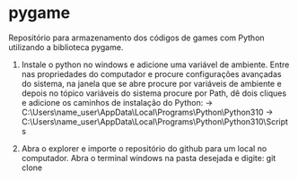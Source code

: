 # pygame
Repositório para armazenamento dos códigos de games com Python utilizando a biblioteca pygame.

1) Instale o python no windows e adicione uma variável de ambiente. Entre nas propriedades do computador e procure configurações avançadas do sistema, 
na janela que se abre procure por variáveis de ambiente e depois no tópico variáveis do sistema procure por Path, dê dois cliques e adicione 
os caminhos de instalação do Python:
-> C:\Users\name_user\AppData\Local\Programs\Python\Python310
-> C:\Users\name_user\AppData\Local\Programs\Python\Python310\Scripts

2) Abra o explorer e importe o repositório do github para um local no computador. Abra o terminal windows na pasta desejada e digite: git clone 
